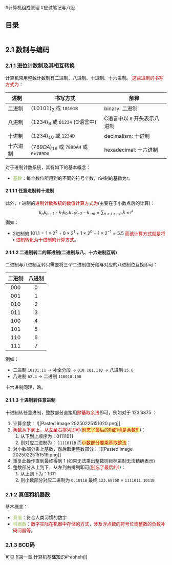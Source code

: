 #计算机组成原理 #应试笔记与八股 

## 目录

```toc
```

## 2.1 数制与编码

### 2.1.1 进位计数制及其相互转换

计算机常用整数计数制有二进制、八进制、十进制、十六进制。
<font color="#c00000">这些进制的书写方式为</font>：

| 进制   | <center>书写方式</center>                 | <center>解释</center> |
| ---- | ------------------------------------- | ------------------- |
| 二进制  | $(10101)_2$ 或 `10101B`                | binary: 二进制         |
| 八进制  | $(1234)_8$ 或 `01234` (C语言中)           | C语言中以 `0` 开头表示八进制   |
| 十进制  | $(1234)_{10}$ 或 `1234D`               | decimalism: 十进制     |
| 十六进制 | $(789DA)_{16}$ 或 `789DAH` 或 `0x789DA` | hexadecimal: 十六进制   |

对于进制计数系统，其有如下的基本概念：
- <font color="#9bbb59">基数</font>：每个数位所用到的不同的符号个数，r进制的基数为r。

#### 2.1.1.1 任意进制转十进制

此外，$r$ 进制的<font color="#c00000">进制计数系统的数值计算方式为</font>(主要在于小数点后的计算)：
$$k_nk_{n-1}\cdots k_1k_0.k_{-1}k_{-2}\cdots k_{-m}=\sum_{n \geq i \geq -m}{k\times r^i}$$
例如：
- 2进制的 $101.1=1\times 2^2 +0\times 2^1 +1\times 2^0+1\times 2^{-1}=5.5$
<font color="#c00000">而该计算方式就是将</font> $r$ <font color="#c00000">进制转化为十进制的计算方式</font>。

#### 2.1.1.2 二进制转二的幂进制(二进制与八、十六进制互转)

二进制与八进制互转只需要将三个二进制位分段与对应的八进制位互换即可：

| 二进制 | 八进制 |
| :-: | :-: |
| 000 |  0  |
| 001 |  1  |
| 010 |  2  |
| 011 |  3  |
| 100 |  4  |
| 101 |  5  |
| 110 |  6  |
| 111 |  7  |

例如：
- 二进制 `10101.11` -> 补全分段 -> `010 101.110` -> 八进制 `25.6`
- 八进制 `62.4` -> 二进制 `110010.100`

十六进制同理，略。

#### 2.1.1.3 十进制转任意进制

十进制转任意进制，整数部分直接用<font color="#c00000">除基取余法</font>即可，例如对于 $123.6875$ ：
1. 计算余数：
	![[Pasted image 20250225151020.png]]
2. <font color="#c00000">余数从下到上，从左至右排列即可</font>(<span style="background:#fff88f"><font color="#c00000">别忘了最后的0或1也是余数!!!</font></span>)：
	1. 从下到上顺序为：01111011
	2. 则对应二进制为： `1111011B`
而<span style="background:#fff88f"><font color="#c00000">小数部分要乘基取整法</font></span>：
1. 对小数部分乘上基数，然后取走整数部分：
	![[Pasted image 20250225151519.png]]
2. 重复此操作直到最终得到 $1$ (如果无法乘出整数则目标进制无法精确表示)
3. 整数部分从上到下，从左到右排列即可(<font color="#c00000">别忘了最后的1</font>)：
	1. 从上到下为：1011
	2. 则小数部分对应二进制为 `0.1011B`
最终 `123.6875D` = `1111011.1011B`

### 2.1.2 真值和机器数

基本概念：
- <font color="#9bbb59">真值</font>：符合人类习惯的数字
- <font color="#9bbb59">机器数</font>：<font color="#c00000">数字实际在机器中存储的方式</font>，<font color="#c00000">涉及浮点数的符号位或整数的负数补码问题等</font>。

### 2.1.3 BCD码

可见
[[第一章 计算机基础知识#^aohehj]]









